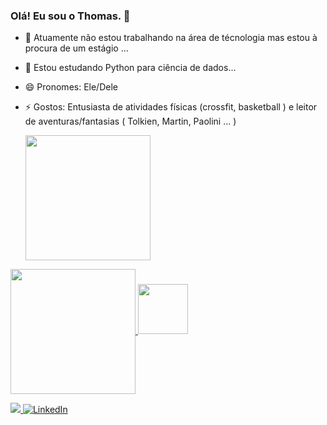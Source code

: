 ### Olá! Eu sou o Thomas. 👋


- 🔭 Atuamente não estou trabalhando na área de técnologia mas estou à procura de um estágio ...
- 🌱 Estou estudando Python para ciência de dados...
- 😄 Pronomes: Ele/Dele
- ⚡ Gostos: Entusiasta de atividades físicas (crossfit, basketball ) e leitor de aventuras/fantasias ( Tolkien, Martin, Paolini ... )


  <a href="https://github.com/anuraghazra/github-readme-stats">
  <img height=200 align="center" src="https://github-readme-stats.vercel.app/api?username=tomrzonta&show_icons=true&show_icons=true&theme=radical" />
</a>
<a href="https://github.com/anuraghazra/convoychat">
  <img height=200 align="center" src="https://github-readme-stats.vercel.app/api/top-langs?username=tomrzonta&layout=compact&langs_count=8&card_width=320" />
</a>

<img src="https://cdn.jsdelivr.net/gh/devicons/devicon/icons/python/python-original.svg" width=80 height=80 />


<a href="https://www.instagram.com/myselftom" target="_blank"><img src="https://img.shields.io/badge/Instagram-E4405F?style=for-the-badge&logo=instagram&logoColor=white" target="_blank">
[![LinkedIn](https://img.shields.io/badge/LinkedIn-0077B5?style=for-the-badge&logo=linkedin&logoColor=white)](https://www.linkedin.com/in/thomas-raphael-zonta-295854220/)
